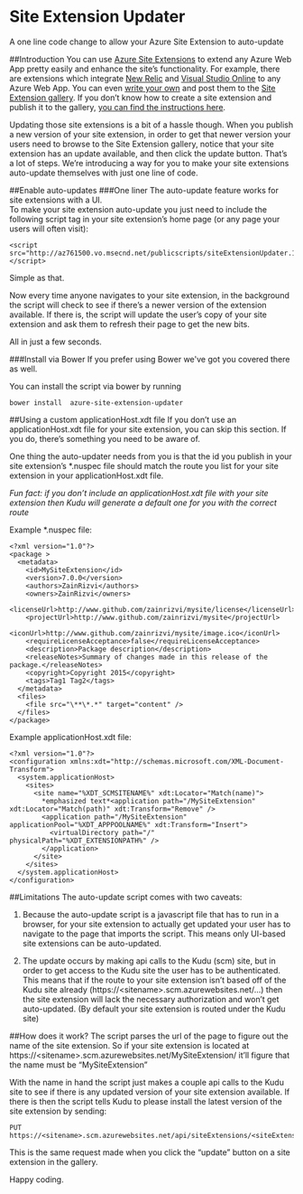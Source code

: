 # Site Extension Updater
A one line code change to allow your Azure Site Extension to auto-update 

##Introduction
You can use [Azure Site Extensions](http://azure.microsoft.com/blog/2014/06/20/azure-web-sites-extensions/) to extend any Azure Web App pretty easily and enhance the site’s functionality.  For example, there are extensions which integrate [New Relic](https://docs.newrelic.com/docs/agents/net-agent/azure-installation/azure-web-apps) and [Visual Studio Online](http://blogs.msdn.com/b/monaco/archive/2013/12/06/using-monaco-for-in-depth-modifications.aspx) to any Azure Web App.  You can even [write your own](http://blog.azure.com/2014/09/09/writing-a-site-extension-for-azure-websites/) and post them to the [Site Extension gallery](https://github.com/projectkudu/kudu/wiki/Azure-Site-Extensions#site-extension-gallery).  If you don’t know how to create a site extension and publish it to the gallery, [you can find the instructions here](http://blog.azure.com/2014/09/09/writing-a-site-extension-for-azure-websites/).

Updating those site extensions is a bit of a hassle though. When you publish a new version of your site extension, in order to get that newer version your users need to browse to the Site Extension gallery, notice that your site extension has an update available, and then click the update button.  That’s a lot of steps.
We’re introducing a way for you to make your site extensions auto-update themselves with just one line of code. 

##Enable auto-updates
###One liner
The auto-update feature works for site extensions with a UI.  
To make your site extension auto-update you just need to include the following script tag in your site extension’s home page (or any page your users will often visit):

    <script src="http://az761500.vo.msecnd.net/publicscripts/siteExtensionUpdater.1.0.0.min.js"></script>

Simple as that.

Now every time anyone navigates to your site extension, in the background the script will check to see if there’s a newer version of the extension available. If there is, the script will update the user’s copy of your site extension and ask them to refresh their page to get the new bits. 

All in just a few seconds.

###Install via Bower
If you prefer using Bower we've got you covered there as well.

You can install the script via bower by running 
```shell
bower install  azure-site-extension-updater
```

##Using a custom applicationHost.xdt file
If you don’t use an applicationHost.xdt file for your site extension, you can skip this section.  If you do, there’s something you need to be aware of.

One thing the auto-updater needs from you is that the id you publish in your site extension’s *.nuspec file should match the route you list for your site extension in your applicationHost.xdt file.

*Fun fact: if you don’t include an applicationHost.xdt file with your site extension then Kudu will generate a default one for you with the correct route*

Example *.nuspec file:

    <?xml version="1.0"?>
    <package >
      <metadata>
        <id>MySiteExtension</id>
        <version>7.0.0</version>
        <authors>ZainRizvi</authors>
        <owners>ZainRizvi</owners>
        <licenseUrl>http://www.github.com/zainrizvi/mysite/license</licenseUrl>
        <projectUrl>http://www.github.com/zainrizvi/mysite</projectUrl>
        <iconUrl>http://www.github.com/zainrizvi/mysite/image.ico</iconUrl>
        <requireLicenseAcceptance>false</requireLicenseAcceptance>
        <description>Package description</description>
        <releaseNotes>Summary of changes made in this release of the package.</releaseNotes>
        <copyright>Copyright 2015</copyright>
        <tags>Tag1 Tag2</tags>
      </metadata>
      <files>
        <file src="\**\*.*" target="content" />
      </files>
    </package>

Example applicationHost.xdt file:

    <?xml version="1.0"?>
    <configuration xmlns:xdt="http://schemas.microsoft.com/XML-Document-Transform">
      <system.applicationHost>
        <sites>
          <site name="%XDT_SCMSITENAME%" xdt:Locator="Match(name)">
            *emphasized text*<application path="/MySiteExtension" xdt:Locator="Match(path)" xdt:Transform="Remove" />
            <application path="/MySiteExtension" applicationPool="%XDT_APPPOOLNAME%" xdt:Transform="Insert">
              <virtualDirectory path="/" physicalPath="%XDT_EXTENSIONPATH%" />
            </application>
          </site>
        </sites>
      </system.applicationHost>
    </configuration>

##Limitations
The auto-update script comes with two caveats:

 1. Because the auto-update script is a javascript file that has to run in a browser, for your site extension to actually get updated your user has to navigate to the page that imports the script. This means only UI-based site extensions can be auto-updated.

 2.	The update occurs by making api calls to the Kudu (scm) site, but in order to get access to the Kudu site the user has to be authenticated. This means that if the route to your site extension isn’t based off of the Kudu site already (https://&lt;sitename&gt;.scm.azurewebsites.net/...) then the site extension will lack the necessary authorization and won’t get auto-updated. (By default your site extension is routed under the Kudu site)

##How does it work?
The script parses the url of the page to figure out the name of the site extension. So if your site extension is located at https://&lt;sitename&gt;.scm.azurewebsites.net/MySiteExtension/ it’ll figure that the name must be “MySiteExtension”

With the name in hand the script just makes a couple api calls to the Kudu site to see if there is any updated version of your site extension available. If there is then the script tells Kudu to please install the latest version of the site extension by sending:

    PUT https://<sitename>.scm.azurewebsites.net/api/siteExtensions/<siteExtensionName>

This is the same request made when you click the “update” button on a site extension in the gallery.

Happy coding.

